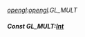 _[opengl](../../modules/opengl/opengl-module.md):[opengl](../../modules/opengl/opengl-module.md).GL\_MULT_
##### Const GL\_MULT:[Int](../../modules/wonkey/wonkey-types-int.md)
